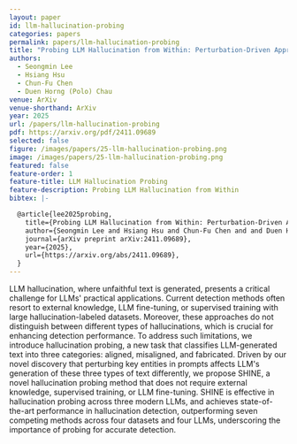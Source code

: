 ```yaml
---
layout: paper
id: llm-hallucination-probing
categories: papers
permalink: papers/llm-hallucination-probing
title: "Probing LLM Hallucination from Within: Perturbation-Driven Approach via Internal Knowledge"
authors: 
  - Seongmin Lee
  - Hsiang Hsu
  - Chun-Fu Chen
  - Duen Horng (Polo) Chau
venue: ArXiv
venue-shorthand: ArXiv
year: 2025
url: /papers/llm-hallucination-probing
pdf: https://arxiv.org/pdf/2411.09689
selected: false
figure: /images/papers/25-llm-hallucination-probing.png
image: /images/papers/25-llm-hallucination-probing.png
featured: false
feature-order: 1
feature-title: LLM Hallucination Probing
feature-description: Probing LLM Hallucination from Within
bibtex: |-

  @article{lee2025probing,
    title={Probing LLM Hallucination from Within: Perturbation-Driven Approach via Internal Knowledge},
    author={Seongmin Lee and Hsiang Hsu and Chun-Fu Chen and and Duen Horng Chau},
    journal={arXiv preprint arXiv:2411.09689},
    year={2025},
    url={https://arxiv.org/abs/2411.09689}, 
  }
---
```


LLM hallucination, where unfaithful text is generated, presents a critical challenge for LLMs' practical applications. Current detection methods often resort to external knowledge, LLM fine-tuning, or supervised training with large hallucination-labeled datasets. Moreover, these approaches do not distinguish between different types of hallucinations, which is crucial for enhancing detection performance. To address such limitations, we introduce hallucination probing, a new task that classifies LLM-generated text into three categories: aligned, misaligned, and fabricated. Driven by our novel discovery that perturbing key entities in prompts affects LLM's generation of these three types of text differently, we propose SHINE, a novel hallucination probing method that does not require external knowledge, supervised training, or LLM fine-tuning. SHINE is effective in hallucination probing across three modern LLMs, and achieves state-of-the-art performance in hallucination detection, outperforming seven competing methods across four datasets and four LLMs, underscoring the importance of probing for accurate detection.